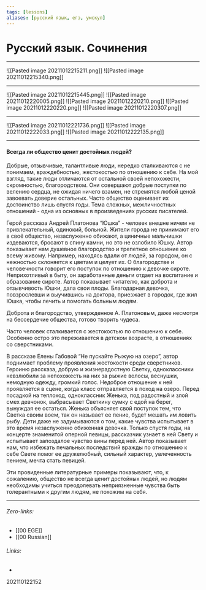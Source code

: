 ```yaml
---
tags: [lessons]
aliases: [русский язык, егэ, умскул]
---
```

# Русский язык. Сочинения
---
![[Pasted image 20211012215211.png]]
![[Pasted image 20211012215340.png]]

---
![[Pasted image 20211012215445.png]]
![[Pasted image 20211012220005.png]]
![[Pasted image 20211012220210.png]]
![[Pasted image 20211012220220.png]]
![[Pasted image 20211012220307.png]]

---
![[Pasted image 20211012221736.png]]
![[Pasted image 20211012222033.png]]
![[Pasted image 20211012222135.png]]

---
           

#### Всегда ли общество ценит достойных людей?

Добрые, отзывчивые, талантливые люди, нередко сталкиваются с не понимаем, враждебностью, жестокостью по отношению к себе. На мой взгляд, такие люди отличаются от остальной своей непохожести, скромностью, благородством. Они совершают добрые поступки по велению сердца, не ожидая ничего взамен, не стремятся любой ценой завоевать доверие остальных. Часто общество оценивает их достоинство лишь спустя годы. Тема сложных, межличностных отношений - одна из основных в произведениях русских писателей.

Герой рассказа Андрей Платонова “Юшка” - человек внешне ничем не привлекательный, одинокий, больной. Жители города не принимают его в своё общество, незаслуженно обижают, а циничные мальчишки издеваются, бросают в спину камни, но это не озлобило Юшку. Автор показывает нам душевное благородство и трепетное отношение ко всему живому. Например, находясь вдали от людей, за городом, он с нежностью склоняется к цветам и целует их. О благородстве и человечности говорит его поступок по отношению к девочке сироте. Неприхотливый в быту, он заработанные деньги отдает на воспитание и образование сироте. Автор показывает читателю, как доброта и отзывчивость Юшки, дала свои плоды. Благодарная девочка, повзрослевши и выучившись на доктора, приезжает в городок, где жил Юшка, чтобы лечить и помогать больным людям.

Доброта и благородство, утвержденное А. Платоновым, даже несмотря на бессердечие общества, готово творить чудеса.

Часто человек сталкивается с жестокостью по отношению к себе. Особенно остро это переживается в детском возрасте, в отношениях со сверстниками.

В рассказе Елены Габовой “Не пускайте Рыжую на озеро”, автор поднимает проблему проявления жестокости среди сверстников. Героиню рассказа, добрую и жизнерадостную Светку, одноклассники невзлюбили за непохожесть на них за рыжие волосы, веснушки, немодную одежду, громкий голос. Недоброе отношение к ней проявляется в сцене, когда класс отправляется в поход на озеро. Перед посадкой на теплоход, одноклассник Женька, под радостный и злой смех девчонок, выбрасывает Светкину сумку с едой на берег, вынуждая ее остаться. Женька объясняет свой поступок тем, что Светка своим воем, так он называет ее пение, будет мешать им ловить рыбу. Дети даже не задумываются о том, какие чувства испытывает в это время незаслуженно обиженная девочка. Только спустя годы, на концерте знаменитой оперной певицы, рассказчик узнает в ней Свету и испытывает запоздалое чувство вины перед ней. Автор показывает нам, что избежать печальных последствий вражды по отношению к себе Свете помог ее дружелюбный, сильный характер, увлеченность пением, мечта стать певицей.

 Эти провиденные литературные примеры показывают, что, к сожалению, общество не всегда ценит достойных людей, но людям необходимы учиться преодолевать неприязненные чувства быть толерантными к другим людям, не похожим на себя.
___
###### Zero-links:
- [[00 EGE]]
- [[00 Russian]]
###### Links:
-

202110122152